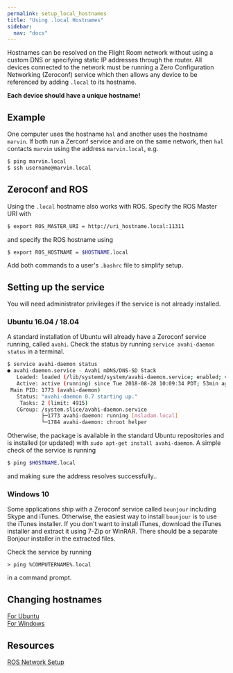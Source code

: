 ```yaml
---
permalink: setup_local_hostnames
title: "Using .local Hostnames"
sidebar:
  nav: "docs"
---
```


Hostnames can be resolved on the Flight Room network without using a custom DNS or specifying static IP addresses through the router. All devices connected to the network must be running a Zero Configuration Networking (Zeroconf) service which then allows any device to be referenced by adding `.local` to its hostname.

**Each device should have a unique hostname!**

## Example
One computer uses the hostname `hal` and another uses the hostname `marvin`. If both run a Zerconf service and are on the same network, then `hal` contacts `marvin` using the address `marvin.local`, e.g.
```bash
$ ping marvin.local
$ ssh username@marvin.local
```

## Zeroconf and ROS
Using the `.local` hostname also works with ROS. Specify the ROS Master URI with
```bash
$ export ROS_MASTER_URI = http://uri_hostname.local:11311
```
and specify the ROS hostname using
```bash
$ export ROS_HOSTNAME = $HOSTNAME.local
```
Add both commands  to a user's `.bashrc` file to simplify setup. 

## Setting up the service
You will need administrator privileges if the service is not already installed. 

### Ubuntu 16.04 / 18.04
A standard installation of Ubuntu will already have a Zeroconf service running, called `avahi`. Check the status by running `service avahi-daemon status` in a terminal.
```bash
$ service avahi-daemon status
● avahi-daemon.service - Avahi mDNS/DNS-SD Stack
   Loaded: loaded (/lib/systemd/system/avahi-daemon.service; enabled; vendor preset: enabled)
   Active: active (running) since Tue 2018-08-28 10:09:34 PDT; 53min ago
 Main PID: 1773 (avahi-daemon)
   Status: "avahi-daemon 0.7 starting up."
    Tasks: 2 (limit: 4915)
   CGroup: /system.slice/avahi-daemon.service
           ├─1773 avahi-daemon: running [msladam.local]
           └─1784 avahi-daemon: chroot helper
```
Otherwise, the package is available in the standard Ubuntu repositories and is installed (or updated) with `sudo apt-get install avahi-daemon`. A simple check of the service is running 
```bash
$ ping $HOSTNAME.local
```
and making sure the address resolves successfully..

### Windows 10
Some applications ship with a Zeroconf service called `bounjour` including Skype and iTunes. Otherwise, the easiest way to install `bounjour` is to use the iTunes installer. If you don't want to install iTunes, download the iTunes installer and extract it using 7-Zip or WinRAR. There should be a separate Bonjour installer in the extracted files. 

Check the service by running
```console
> ping %COMPUTERNAME%.local
```
in a command prompt. 

## Changing hostnames

[For Ubuntu](https://www.cyberciti.biz/faq/ubuntu-change-hostname-command/)  
[For Windows](https://kb.iu.edu/d/ajnx)

## Resources
[ROS Network Setup](http://wiki.ros.org/ROS/NetworkSetup)




